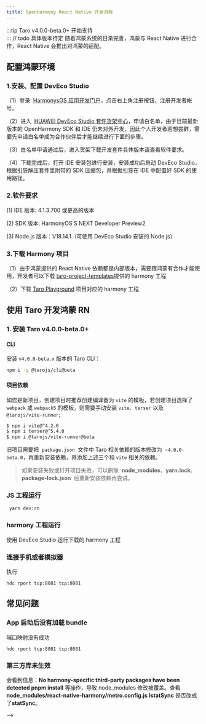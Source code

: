 ```yaml
---
title: OpenHarmony React Native 开发流程
---
```


:::tip Taro v4.0.0-beta.0+ 开始支持  
:::
// todo 具体版本待定
随着鸿蒙系统的日渐完善，鸿蒙与 React Native 进行合作，React Native 会推出对鸿蒙的适配。

## 配置鸿蒙环境

### 1.安装、配置 DevEco Studio

（1）登录  [HarmonysOS 应用开发门户](https://developer.harmonyos.com/cn/home)，点击右上角注册按钮，注册开发者帐号。

（2）进入  [HUAWEI DevEco Studio 套件货架中心](https://developer.harmonyos.com/deveco-developer-suite/)，申请白名单，由于目前最新版本的 OpenHarmony SDK 和 IDE 仍未对外开发，因此个人开发者若想尝鲜，需要先申请白名单成为合作伙伴后才能继续进行下面的步骤。

（3）白名单申请通过后，进入货架下载开发套件具体版本请查看软件要求。

（4）下载完成后，打开 IDE 安装包进行安装，安装成功后启动 DevEco Studio，根据[引导](https://developer.harmonyos.com/cn/docs/documentation/doc-guides-V4/sdk-prepar-0000001573170041-V4)解压套件里附带的 SDK 压缩包，并根据[引导](https://developer.harmonyos.com/cn/docs/documentation/doc-guides-V4/sdk-prepar-0000001573170041-V4)在 IDE 中配置好 SDK 的使用路径。

### 2.软件要求

(1) IDE 版本: 4.1.3.700 或更高的版本

(2) SDK 版本: HarmonyOS S NEXT Developer Preview2

(3) Node.js 版本：V18.14.1（可使用 DevEco Studio 安装的 Node.js）

### 3.下载 Harmony 项目

（1）由于鸿蒙提供的 React Native 依赖都是内部版本，需要跟鸿蒙有合作才能使用，开发者可以下载
[taro-project-templates](https://github.com/NervJS/taro-project-templates/tree/v4.0/react-native)提供的 harmony 工程

（2）下载 [Taro Playground](https://github.com/wuba/taro-playground) 项目对应的 harmony 工程

## 使用 Taro 开发鸿蒙 RN

### 1. 安装 Taro v4.0.0-beta.0+

#### CLI

安装 `v4.0.0-beta.x` 版本的 Taro CLI：

```bash
npm i -g @tarojs/cli@beta
```

#### 项目依赖

如您是新项目，创建项目时推荐创建编译器为 `vite` 的模板，若创建项目选择了 `webpack` 或 `webpack5` 的模板，则需要手动安装 `vite`、`terser` 以及 `@tarojs/vite-runner`;

```bash
$ npm i vite@^4.2.0
$ npm i terser@^5.4.0
$ npm i @tarojs/vite-runner@beta
```

旧项目需要把  `package.json`  文件中 Taro 相关依赖的版本修改为  `~4.0.0-beta.0`，再重新安装依赖，并添加上述三个和 `vite` 相关的依赖。

> 如果安装失败或打开项目失败，可以删除  **node_modules**、**yarn.lock**、**package-lock.json**  后重新安装依赖再尝试。

### JS 工程运行

```
 yarn dev:rn
```

### harmony 工程运行

使用 DevEco Studio 运行下载的 harmony 工程

### 连接手机或者模拟器

执行

```
hdc rport tcp:8081 tcp:8081
```

## 常见问题

### App 启动后没有加载 bundle

端口映射没有成功

```
hdc rport tcp:8081 tcp:8081
```

### 第三方库未生效

会看到信息：**No harmony-specific third-party packages have been detected pnpm install** 等操作，导致 node_modules 修改被覆盖。查看**node_modules/react-native-harmony/metro.config.js** **lstatSync** 是否改成了**statSync**。

<!-- ## 问题：

<!-- 步骤 2	新建文件夹，分别命名为react-native-harmony和react-native-harmony-cli。
 是直接给放在安装包里边还是
 --> -->
